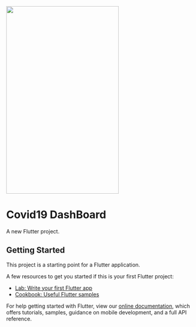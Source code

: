 <img src="https://github.com/syedwajid01/Covid19-India-App/blob/master/assets/covid_19_app.gif" width="300" height="500"/>
<!-- ![Covid-19 App]() -->

# Covid19 DashBoard

A new Flutter project.

## Getting Started

This project is a starting point for a Flutter application.

A few resources to get you started if this is your first Flutter project:

- [Lab: Write your first Flutter app](https://flutter.dev/docs/get-started/codelab)
- [Cookbook: Useful Flutter samples](https://flutter.dev/docs/cookbook)

For help getting started with Flutter, view our
[online documentation](https://flutter.dev/docs), which offers tutorials,
samples, guidance on mobile development, and a full API reference.
